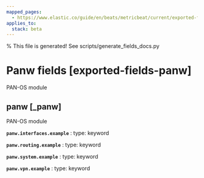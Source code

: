 ```yaml
---
mapped_pages:
  - https://www.elastic.co/guide/en/beats/metricbeat/current/exported-fields-panw.html
applies_to:
  stack: beta
---
```


% This file is generated! See scripts/generate_fields_docs.py

# Panw fields [exported-fields-panw]

PAN-OS module

## panw [_panw]

PAN-OS module

**`panw.interfaces.example`**
:   type: keyword


**`panw.routing.example`**
:   type: keyword


**`panw.system.example`**
:   type: keyword


**`panw.vpn.example`**
:   type: keyword


